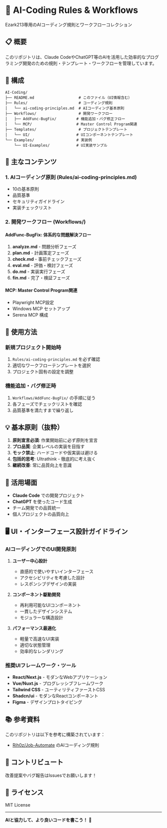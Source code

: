 # 🤖 AI-Coding Rules & Workflows

Ezark213専用のAIコーディング規則とワークフローコレクション

## 📋 概要

このリポジトリは、Claude CodeやChatGPT等のAIを活用した効率的なプログラミング開発のための規則・テンプレート・ワークフローを管理しています。

## 📁 構成

```
AI-Coding/
├── README.md                    # このファイル（UI情報含む）
├── Rules/                       # コーディング規則
│   └── ai-coding-principles.md  # AIコーディング基本原則
├── Workflows/                   # 開発ワークフロー
│   ├── AddFunc-BugFix/         # 機能追加・バグ修正フロー
│   └── MCP/                    # Master Control Program関連
├── Templates/                   # プロジェクトテンプレート
│   └── UI/                     # UIコンポーネントテンプレート
└── Examples/                   # 実装例
    └── UI-Examples/            # UI実装サンプル
```

## 🎯 主なコンテンツ

### 1. AIコーディング原則 (Rules/ai-coding-principles.md)
- 10の基本原則
- 品質基準
- セキュリティガイドライン
- 実装チェックリスト

### 2. 開発ワークフロー (Workflows/)
#### AddFunc-BugFix: 体系的な問題解決フロー
1. **analyze.md** - 問題分析フェーズ
2. **plan.md** - 計画策定フェーズ
3. **check.md** - 事前チェックフェーズ
4. **eval.md** - 評価・検討フェーズ
5. **do.md** - 実装実行フェーズ
6. **fin.md** - 完了・検証フェーズ

#### MCP: Master Control Program関連
- Playwright MCP設定
- Windows MCP セットアップ
- Serena MCP 構成

## 🚀 使用方法

### 新規プロジェクト開始時
1. `Rules/ai-coding-principles.md` を必ず確認
2. 適切なワークフローテンプレートを選択
3. プロジェクト固有の設定を調整

### 機能追加・バグ修正時
1. `Workflows/AddFunc-BugFix/` の手順に従う
2. 各フェーズでチェックリストを確認
3. 品質基準を満たすまで繰り返し

## 💡 基本原則（抜粋）

1. **原則宣言必須**: 作業開始前に必ず原則を宣言
2. **プロ品質**: 企業レベルの実装を目指す
3. **モック禁止**: ハードコードや仮実装は避ける
4. **包括的思考**: Ultrathink - 徹底的に考え抜く
5. **継続改善**: 常に品質向上を意識

## 🔧 活用場面

- **Claude Code** での開発プロジェクト
- **ChatGPT** を使ったコード生成
- チーム開発での品質統一
- 個人プロジェクトの品質向上

## 🖥️ UI・インターフェース設計ガイドライン

### AIコーディングでのUI開発原則

1. **ユーザー中心設計**
   - 直感的で使いやすいインターフェース
   - アクセシビリティを考慮した設計
   - レスポンシブデザインの実装

2. **コンポーネント駆動開発**
   - 再利用可能なUIコンポーネント
   - 一貫したデザインシステム
   - モジュラーな構造設計

3. **パフォーマンス最適化**
   - 軽量で高速なUI実装
   - 適切な状態管理
   - 効率的なレンダリング

### 推奨UIフレームワーク・ツール

- **React/Next.js** - モダンなWebアプリケーション
- **Vue/Nuxt.js** - プログレッシブフレームワーク  
- **Tailwind CSS** - ユーティリティファーストCSS
- **Shadcn/ui** - モダンなReactコンポーネント
- **Figma** - デザインプロトタイピング

## 📚 参考資料

このリポジトリは以下を参考に構築されています：
- [Rih0z/Job-Automate](https://github.com/Rih0z/Job-Automate) のAIコーディング規則

## 🤝 コントリビュート

改善提案やバグ報告はIssuesでお願いします！

## 📄 ライセンス

MIT License

---

**AIと協力して、より良いコードを書こう！** 🚀